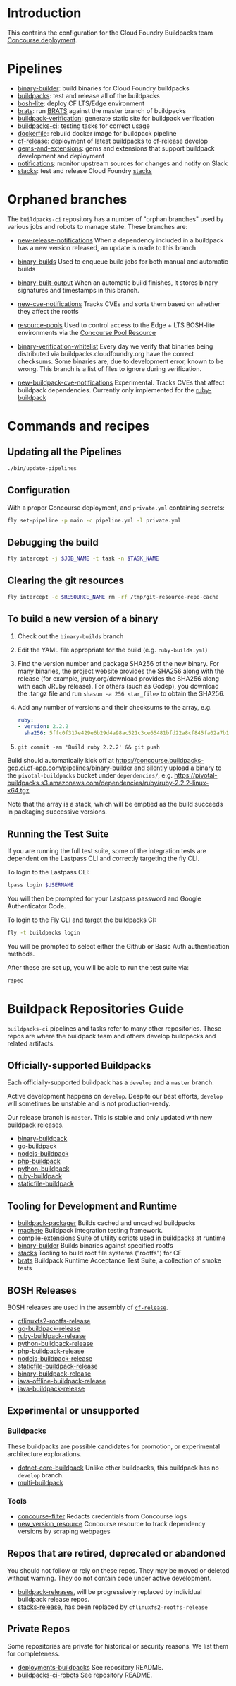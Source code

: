 # Introduction

This contains the configuration for the Cloud Foundry Buildpacks team [Concourse deployment](https://concourse.buildpacks-gcp.ci.cf-app.com/).

# Pipelines

* [binary-builder](pipelines/binary-builder.yml): build binaries for Cloud Foundry buildpacks
* [buildpacks](pipelines/templates/buildpack.yml): test and release all of the buildpacks
* [bosh-lite](pipelines/templates/bosh-lite.yml): deploy CF LTS/Edge environment
* [brats](pipelines/brats.yml): run [BRATS](https://github.com/cloudfoundry/brats) against the master branch of buildpacks
* [buildpack-verification](pipelines/buildpack-verification.yml): generate static site for buildpack verification
* [buildpacks-ci](pipelines/buildpacks-ci.yml): testing tasks for correct usage
* [dockerfile](pipelines/dockerfile.yml): rebuild docker image for buildpack
	pipeline
* [cf-release](pipelines/cf-release.yml): deployment of latest buildpacks to
	cf-release develop
* [gems-and-extensions](pipelines/gems-and-extensions.yml): gems and extensions that support buildpack development and deployment
* [notifications](pipelines/notifications.yml): monitor upstream sources for
	changes and notify on Slack
* [stacks](pipelines/stacks.yml): test and release Cloud Foundry [stacks](https://github.com/cloudfoundry/stacks)

# Orphaned branches

The `buildpacks-ci` repository has a number of "orphan branches" used by various jobs and robots to manage state. These branches are:

* [new-release-notifications](https://github.com/cloudfoundry/buildpacks-ci/commits/new-release-notifications) When a dependency included in a buildpack has a new version released, an update is made to this branch

* [binary-builds](https://github.com/cloudfoundry/buildpacks-ci/commits/binary-builds) Used to enqueue build jobs for both manual and automatic builds

* [binary-built-output](https://github.com/cloudfoundry/buildpacks-ci/commits/binary-built-output) When an automatic build finishes, it stores binary signatures and timestamps in this branch.


* [new-cve-notifications](https://github.com/cloudfoundry/buildpacks-ci/commits/new-cve-notifications) Tracks CVEs and sorts them based on whether they affect the rootfs


* [resource-pools](https://github.com/cloudfoundry/buildpacks-ci/commits/resource-pools) Used to control access to the Edge + LTS BOSH-lite environments via the [Concourse Pool Resource](https://github.com/concourse/pool-resource)

* [binary-verification-whitelist](https://github.com/cloudfoundry/buildpacks-ci/commits/binary-verification-whitelist) Every day we verify that binaries being distributed via buildpacks.cloudfoundry.org have the correct checksums. Some binaries are, due to development error, known to be wrong. This branch is a list of files to ignore during verification.

* [new-buildpack-cve-notifications](https://github.com/cloudfoundry/buildpacks-ci/tree/new-cve-notifications) Experimental. Tracks CVEs that affect buildpack dependencies. Currently only implemented for the [ruby-buildpack](https://github.com/cloudfoundry/ruby-buildpack)

# Commands and recipes

## Updating all the Pipelines

```sh
./bin/update-pipelines
```

## Configuration

With a proper Concourse deployment, and `private.yml` containing secrets:

```sh
fly set-pipeline -p main -c pipeline.yml -l private.yml
```

## Debugging the build

```sh
fly intercept -j $JOB_NAME -t task -n $TASK_NAME
```

## Clearing the git resources

```sh
fly intercept -c $RESOURCE_NAME rm -rf /tmp/git-resource-repo-cache
```

## To build a new version of a binary

1. Check out the `binary-builds` branch
2. Edit the YAML file appropriate for the build (e.g. `ruby-builds.yml`)
3. Find the version number and package SHA256 of the new binary. For many binaries, the project website provides the SHA256 along with the release (for example, jruby.org/download provides the SHA256 along with each JRuby release). For others (such as Godep), you download the .tar.gz file and run `shasum -a 256 <tar_file>` to obtain the SHA256.
4. Add any number of versions and their checksums to the array, e.g.

	```yaml
	ruby:
	- version: 2.2.2
	  sha256: 5ffc0f317e429e6b29d4a98ac521c3ce65481bfd22a8cf845fa02a7b113d9b44
	```

5. `git commit -am 'Build ruby 2.2.2' && git push`

Build should automatically kick off at
https://concourse.buildpacks-gcp.ci.cf-app.com/pipelines/binary-builder and silently
upload a binary to the `pivotal-buildpacks` bucket under
`dependencies/`,
e.g. https://pivotal-buildpacks.s3.amazonaws.com/dependencies/ruby/ruby-2.2.2-linux-x64.tgz

Note that the array is a stack, which will be emptied as the build
succeeds in packaging successive versions.


## Running the Test Suite

If you are running the full test suite, some of the integration tests are dependent on the Lastpass CLI and correctly targeting the fly CLI.

To login to the Lastpass CLI:

```sh
lpass login $USERNAME
```

You will then be prompted for your Lastpass password and Google Authenticator Code.

To login to the Fly CLI and target the buildpacks CI:

```sh
fly -t buildpacks login
```

You will be prompted to select either the Github or Basic Auth authentication methods.

After these are set up, you will be able to run the test suite via:

```sh
rspec
```

# Buildpack Repositories Guide

`buildpacks-ci` pipelines and tasks refer to many other repositories. These repos are where the buildpack team and others develop buildpacks and related artifacts.

## Officially-supported Buildpacks

Each officially-supported buildpack has a `develop` and a `master` branch.

Active development happens on `develop`. Despite our best efforts, `develop` will sometimes be unstable and is not production-ready.

Our release branch is `master`. This is stable and only updated with new buildpack releases.


* [binary-buildpack](https://github.com/cloudfoundry/binary-buildpack)
* [go-buildpack](https://github.com/cloudfoundry/go-buildpack)
* [nodejs-buildpack](https://github.com/cloudfoundry/nodejs-buildpack)
* [php-buildpack](https://github.com/cloudfoundry/php-buildpack)
* [python-buildpack](https://github.com/cloudfoundry/python-buildpack)
* [ruby-buildpack](https://github.com/cloudfoundry/ruby-buildpack)
* [staticfile-buildpack](https://github.com/cloudfoundry/static-buildpack)

## Tooling for Development and Runtime

* [buildpack-packager](https://github.com/cloudfoundry/buildpack-packager)   Builds cached and uncached buildpacks
* [machete](https://github.com/cloudfoundry/machete)           Buildpack integration testing framework.
* [compile-extensions](https://github.com/cloudfoundry/compile-extensions) Suite of utility scripts used in buildpacks at runtime
* [binary-builder](https://github.com/cloudfoundry/binary-builder)           Builds binaries against specified rootfs
* [stacks](https://github.com/cloudfoundry/stacks) Tooling to build root file systems ("rootfs") for CF
* [brats](https://github.com/cloudfoundry/brats) Buildpack Runtime Acceptance Test Suite, a collection of smoke tests

## BOSH Releases

BOSH releases are used in the assembly of [`cf-release`](https://github.com/cloudfoundry/cf-release).


* [cflinuxfs2-rootfs-release](https://github.com/cloudfoundry/cflinuxfs2-rootfs-release)
* [go-buildpack-release](https://github.com/cloudfoundry/go-buildpack-release)
* [ruby-buildpack-release](https://github.com/cloudfoundry/ruby-buildpack-release)
* [python-buildpack-release](https://github.com/cloudfoundry/python-buildpack-release)
* [php-buildpack-release](https://github.com/cloudfoundry/php-buildpack-release)
* [nodejs-buildpack-release](https://github.com/cloudfoundry/nodejs-buildpack-release)
* [staticfile-buildpack-release](https://github.com/cloudfoundry/staticfile-buildpack-release)
* [binary-buildpack-release](https://github.com/cloudfoundry/binary-buildpack-release)
* [java-offline-buildpack-release](https://github.com/cloudfoundry/java-offline-buildpack-release)
* [java-buildpack-release](https://github.com/cloudfoundry/java-buildpack-release)

## Experimental or unsupported

### Buildpacks

These buildpacks are possible candidates for promotion, or experimental architecture explorations.

* [dotnet-core-buildpack](https://github.com/cloudfoundry-community/dotnet-core-buildpack) Unlike other buildpacks, this buildpack has no `develop` branch.
* [multi-buildpack](https://github.com/cloudfoundry-incubator/multi-buildpack)

### Tools

* [concourse-filter](https://github.com/pivotal-cf-experimental/concourse-filter) Redacts credentials from Concourse logs
* [new_version_resource](https://github.com/pivotal-cf-experimental/new_version_resource) Concourse resource to track dependency versions by scraping webpages

## Repos that are retired, deprecated or abandoned

You should not follow or rely on these repos. They may be moved or deleted without warning. They do not contain code under active development.

* [buildpack-releases](https://github.com/cloudfoundry-attic/buildpack-releases), will be progressively replaced by individual buildpack release repos.
* [stacks-release](https://github.com/pivotal-cf-experimental/stacks-release), has been replaced by `cflinuxfs2-rootfs-release`

## Private Repos

Some repositories are private for historical or security reasons. We list them for completeness.

* [deployments-buildpacks](https://github.com/pivotal-cf/deployments-buildpacks) See repository README.
* [buildpacks-ci-robots](https://github.com/pivotal-cf/buildpacks-ci-robots) See repository README.

